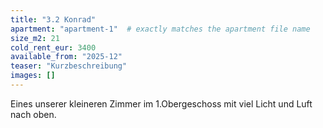 ```yaml
---
title: "3.2 Konrad"
apartment: "apartment-1"  # exactly matches the apartment file name
size_m2: 21
cold_rent_eur: 3400
available_from: "2025-12"
teaser: "Kurzbeschreibung"
images: []
---
```

Eines unserer kleineren Zimmer im 1.Obergeschoss mit viel Licht und Luft nach oben.
